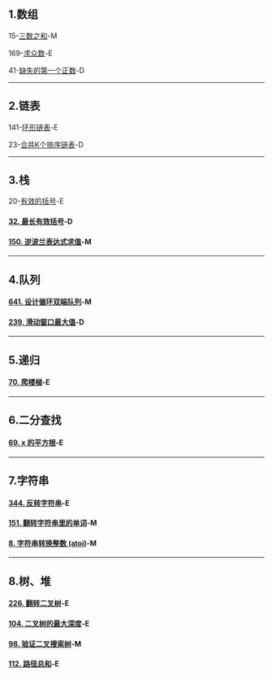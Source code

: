 ## 1.数组

15-[三数之和](https://leetcode-cn.com/problems/3sum/)-M

169-[求众数](https://leetcode-cn.com/problems/majority-element/)-E

41-[缺失的第一个正数](https://leetcode-cn.com/problems/first-missing-positive/)-D

------



## 2.链表

141-[环形链表](https://leetcode-cn.com/problems/linked-list-cycle/)-E

23-[合并K个排序链表](https://leetcode-cn.com/problems/merge-k-sorted-lists/)-D

------



## 3.栈

20-[有效的括号](https://leetcode-cn.com/problems/valid-parentheses/)-E

#### [32. 最长有效括号](https://leetcode-cn.com/problems/longest-valid-parentheses/)-D

#### [150. 逆波兰表达式求值](https://leetcode-cn.com/problems/evaluate-reverse-polish-notation/)-M

------



## 4.队列

#### [641. 设计循环双端队列](https://leetcode-cn.com/problems/design-circular-deque/)-M

#### [239. 滑动窗口最大值](https://leetcode-cn.com/problems/sliding-window-maximum/)-D

------





## 5.递归

#### [70. 爬楼梯](https://leetcode-cn.com/problems/climbing-stairs/)-E

------



## 6.二分查找

#### [69. x 的平方根](https://leetcode-cn.com/problems/sqrtx/)-E

------



## 7.字符串

#### [344. 反转字符串](https://leetcode-cn.com/problems/reverse-string/)-E

#### [151. 翻转字符串里的单词](https://leetcode-cn.com/problems/reverse-words-in-a-string/)-M

#### [8. 字符串转换整数 (atoi)](https://leetcode-cn.com/problems/string-to-integer-atoi/)-M

------



## 8.树、堆

#### [226. 翻转二叉树](https://leetcode-cn.com/problems/invert-binary-tree/)-E

#### [104. 二叉树的最大深度](https://leetcode-cn.com/problems/maximum-depth-of-binary-tree/)-E

#### [98. 验证二叉搜索树](https://leetcode-cn.com/problems/validate-binary-search-tree/)-M

#### [112. 路径总和](https://leetcode-cn.com/problems/path-sum/)-E



